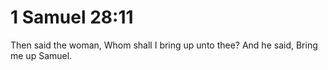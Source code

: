 # 1 Samuel 28:11

Then said the woman, Whom shall I bring up unto thee? And he said, Bring me up Samuel.